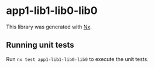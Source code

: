# app1-lib1-lib0-lib0

This library was generated with [Nx](https://nx.dev).

## Running unit tests

Run `nx test app1-lib1-lib0-lib0` to execute the unit tests.
